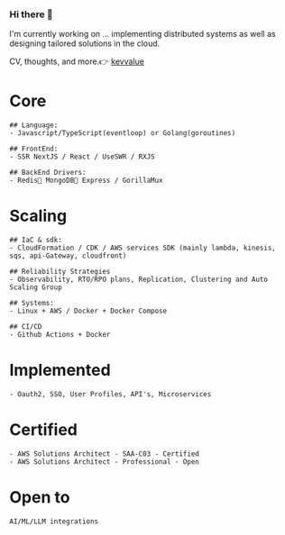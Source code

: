 ### Hi there 👋

I'm currently working on ... implementing distributed systems as well as designing tailored solutions in the cloud.

CV, thoughts, and more.👉 [kevvalue](https://nimble-kitten-fc309c.netlify.app/)

# Core
```
## Language: 
- Javascript/TypeScript(eventloop) or Golang(goroutines)

## FrontEnd:
- SSR NextJS / React / UseSWR / RXJS

## BackEnd Drivers:
- Redis📍 MongoDB🍃 Express / GorillaMux
```

# Scaling
```
## IaC & sdk:
- CloudFormation / CDK / AWS services SDK (mainly lambda, kinesis, sqs, api-Gateway, cloudfront)

## Reliability Strategies
- Observability, RTO/RPO plans, Replication, Clustering and Auto Scaling Group

## Systems:
- Linux + AWS / Docker + Docker Compose

## CI/CD
- Github Actions + Docker
```

# Implemented
```
- Oauth2, SSO, User Profiles, API's, Microservices
```

# Certified
```
- AWS Solutions Architect - SAA-C03 - Certified
- AWS Solutions Architect - Professional - Open

```

# Open to
```
AI/ML/LLM integrations
```
